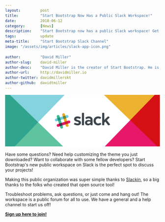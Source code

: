 ```yaml
---
layout:			post
title:			"Start Bootstrap Now Has a Public Slack Workspace!"
date:			2018-06-12
category:		[News]
description:	"Start Bootstrap now has a public Slack workspace! Get your invite and join to discuss your projects, troubleshoot problems with the community, and network with other Bootstrap developers!"
tags:			update
meta-title:		"Start Bootstrap Slack Channel"
image: "/assets/img/articles/slack-app-icon.png"

author:			"David Miller"
author-slug:	david-miller
author-desc:	"David Miller is the creator of Start Bootstrap. He is a front end web designer and developer working out of sunny Orlando, Florida."
author-url:		http://davidmiller.io
author-twitter:	davidmillerskt
author-github:	davidtmiller
---
```

<img src="/assets/img/articles/slack-bg.jpg" class="img-fluid rounded">

Have some questions? Need help customizing the theme you just downloaded? Want to collaborate with some fellow developers? Start Bootstrap's new public workspace on Slack is the perfect spot to discuss your projects!
<!--more-->

Making this public organization was super simple thanks to [Slackin](https://github.com/rauchg/slackin), so a big thanks to the folks who created that open source tool!

Troubleshoot problems, ask questions, or just come and hang out! The workspace is a public forum for all to use. We have a general and a help channel to start us off!

[**<i class="fab fa-slack"></i> Sign up here to join!**](https://startbootstrap-slack.herokuapp.com/)
